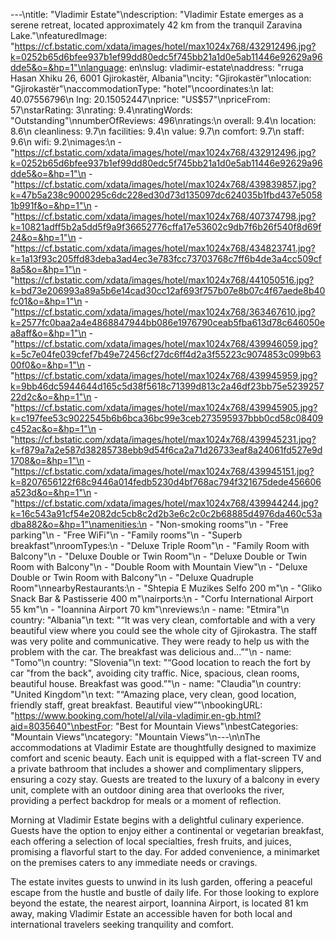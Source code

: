 ---\ntitle: "Vladimir Estate"\ndescription: "Vladimir Estate emerges as a serene retreat, located approximately 42 km from the tranquil Zaravina Lake."\nfeaturedImage: "https://cf.bstatic.com/xdata/images/hotel/max1024x768/432912496.jpg?k=0252b65d6bfee937b1ef99dd80edc5f745bb21a1d0e5ab11446e92629a96dde5&o=&hp=1"\nlanguage: en\nslug: vladimir-estate\naddress: "rruga Hasan Xhiku 26, 6001 Gjirokastër, Albania"\ncity: "Gjirokastër"\nlocation: "Gjirokastër"\naccommodationType: "hotel"\ncoordinates:\n  lat: 40.07556796\n  lng: 20.15052447\nprice: "US$57"\npriceFrom: 57\nstarRating: 3\nrating: 9.4\nratingWords: "Outstanding"\nnumberOfReviews: 496\nratings:\n  overall: 9.4\n  location: 8.6\n  cleanliness: 9.7\n  facilities: 9.4\n  value: 9.7\n  comfort: 9.7\n  staff: 9.6\n  wifi: 9.2\nimages:\n  - "https://cf.bstatic.com/xdata/images/hotel/max1024x768/432912496.jpg?k=0252b65d6bfee937b1ef99dd80edc5f745bb21a1d0e5ab11446e92629a96dde5&o=&hp=1"\n  - "https://cf.bstatic.com/xdata/images/hotel/max1024x768/439839857.jpg?k=47b5a238c9000295c6dc228ed30d73d135097dc624035b1fbd437e50581b991f&o=&hp=1"\n  - "https://cf.bstatic.com/xdata/images/hotel/max1024x768/407374798.jpg?k=10821adff5b2a5dd5f9a9f36652776cffa17e53602c9db7f6b26f540f8d69f24&o=&hp=1"\n  - "https://cf.bstatic.com/xdata/images/hotel/max1024x768/434823741.jpg?k=1a13f93c205ffd83deba3ad4ec3e783fcc73703768c7ff6b4de3a4cc509cf8a5&o=&hp=1"\n  - "https://cf.bstatic.com/xdata/images/hotel/max1024x768/441050516.jpg?k=bd73e206993a89a5b6e14cad30cc12af693f757b07e8b07c4f67aede8b40fc01&o=&hp=1"\n  - "https://cf.bstatic.com/xdata/images/hotel/max1024x768/363467610.jpg?k=2577fc0baa2a4e4868847944bb086e1976790ceab5fba613d78c646050ea8aff&o=&hp=1"\n  - "https://cf.bstatic.com/xdata/images/hotel/max1024x768/439946059.jpg?k=5c7e04fe039cfef7b49e72456cf27dc6ff4d2a3f55223c9074853c099b6300f0&o=&hp=1"\n  - "https://cf.bstatic.com/xdata/images/hotel/max1024x768/439945959.jpg?k=9bb46dc5944644d165c5d38f5618c71399d813c2a46df23bb75e523925722d2c&o=&hp=1"\n  - "https://cf.bstatic.com/xdata/images/hotel/max1024x768/439945905.jpg?k=c197fee53c9022545b6b6bca36bc99e3ceb273595937bbb0cd58c08409c452ac&o=&hp=1"\n  - "https://cf.bstatic.com/xdata/images/hotel/max1024x768/439945231.jpg?k=f879a7a2e587d38285738ebb9d54f6ca2a71d26733eaf8a24061fd527e9d1708&o=&hp=1"\n  - "https://cf.bstatic.com/xdata/images/hotel/max1024x768/439945151.jpg?k=8207656122f68c9446a014fedb5230d4bf768ac794f321675dede456606a523d&o=&hp=1"\n  - "https://cf.bstatic.com/xdata/images/hotel/max1024x768/439944244.jpg?k=16c543a91cf54e2082dc5cb8c2d2b3e6c2c0c2b68885d4976da460c53adba882&o=&hp=1"\namenities:\n  - "Non-smoking rooms"\n  - "Free parking"\n  - "Free WiFi"\n  - "Family rooms"\n  - "Superb breakfast"\nroomTypes:\n  - "Deluxe Triple Room"\n  - "Family Room with Balcony"\n  - "Deluxe Double or Twin Room"\n  - "Deluxe Double or Twin Room with Balcony"\n  - "Double Room with Mountain View"\n  - "Deluxe Double or Twin Room with Balcony"\n  - "Deluxe Quadruple Room"\nnearbyRestaurants:\n  - "Shtepia E Muzikes Selfo 200 m"\n  - "Gliko Snack Bar & Pastisserie 400 m"\nairports:\n  - "Corfu International Airport 55 km"\n  - "Ioannina Airport 70 km"\nreviews:\n  - name: "Etmira"\n    country: "Albania"\n    text: "“It was very clean, comfortable and with a very beautiful view where you could see the whole city of Gjirokastra. The staff was very polite and communicative. They were ready to help us with the problem with the car. The breakfast was delicious and...”"\n  - name: "Tomo"\n    country: "Slovenia"\n    text: "“Good location to reach the fort by car \"from the back\", avoiding city traffic.
Nice, spacious, clean rooms, beautiful house.
Breakfast was good.”"\n  - name: "Claudia"\n    country: "United Kingdom"\n    text: "“Amazing place, very clean, good location, friendly staff, great breakfast. Beautiful view”"\nbookingURL: "https://www.booking.com/hotel/al/vila-vladimir.en-gb.html?aid=8035640"\nbestFor: "Best for Mountain Views"\nbestCategories: "Mountain Views"\ncategory: "Mountain Views"\n---\n\nThe accommodations at Vladimir Estate are thoughtfully designed to maximize comfort and scenic beauty. Each unit is equipped with a flat-screen TV and a private bathroom that includes a shower and complimentary slippers, ensuring a cozy stay. Guests are treated to the luxury of a balcony in every unit, complete with an outdoor dining area that overlooks the river, providing a perfect backdrop for meals or a moment of reflection.

Morning at Vladimir Estate begins with a delightful culinary experience. Guests have the option to enjoy either a continental or vegetarian breakfast, each offering a selection of local specialties, fresh fruits, and juices, promising a flavorful start to the day. For added convenience, a minimarket on the premises caters to any immediate needs or cravings.

The estate invites guests to unwind in its lush garden, offering a peaceful escape from the hustle and bustle of daily life. For those looking to explore beyond the estate, the nearest airport, Ioannina Airport, is located 81 km away, making Vladimir Estate an accessible haven for both local and international travelers seeking tranquility and comfort.